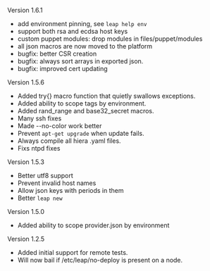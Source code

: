 Version 1.6.1
  - add environment pinning, see `leap help env`
  - support both rsa and ecdsa host keys
  - custom puppet modules: drop modules in files/puppet/modules
  - all json macros are now moved to the platform
  - bugfix: better CSR creation
  - bugfix: always sort arrays in exported json.
  - bugfix: improved cert updating

Version 1.5.6

- Added try{} macro function that quietly swallows exceptions.
- Added ability to scope tags by environment.
- Added rand_range and base32_secret macros.
- Many ssh fixes
- Made --no-color work better
- Prevent `apt-get upgrade` when update fails.
- Always compile all hiera .yaml files.
- Fixs ntpd fixes

Version 1.5.3

- Better utf8 support
- Prevent invalid host names
- Allow json keys with periods in them
- Better `leap new`

Version 1.5.0

- Added ability to scope provider.json by environment

Version 1.2.5

- Added initial support for remote tests.
- Will now bail if /etc/leap/no-deploy is present on a node.

